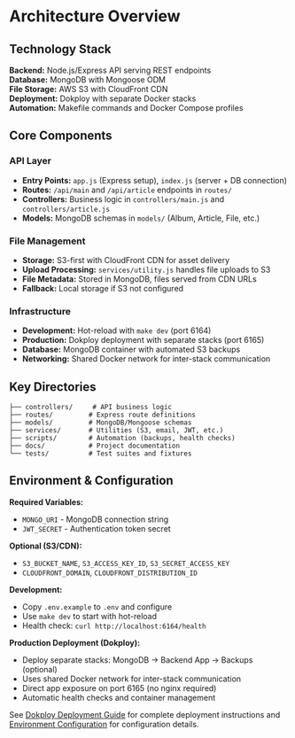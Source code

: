 # Architecture Overview

## Technology Stack

**Backend:** Node.js/Express API serving REST endpoints  
**Database:** MongoDB with Mongoose ODM  
**File Storage:** AWS S3 with CloudFront CDN  
**Deployment:** Dokploy with separate Docker stacks  
**Automation:** Makefile commands and Docker Compose profiles  

## Core Components

### API Layer
- **Entry Points:** `app.js` (Express setup), `index.js` (server + DB connection)
- **Routes:** `/api/main` and `/api/article` endpoints in `routes/`
- **Controllers:** Business logic in `controllers/main.js` and `controllers/article.js`  
- **Models:** MongoDB schemas in `models/` (Album, Article, File, etc.)

### File Management
- **Storage:** S3-first with CloudFront CDN for asset delivery
- **Upload Processing:** `services/utility.js` handles file uploads to S3
- **File Metadata:** Stored in MongoDB, files served from CDN URLs
- **Fallback:** Local storage if S3 not configured

### Infrastructure
- **Development:** Hot-reload with `make dev` (port 6164)
- **Production:** Dokploy deployment with separate stacks (port 6165)  
- **Database:** MongoDB container with automated S3 backups
- **Networking:** Shared Docker network for inter-stack communication

## Key Directories

```
├── controllers/     # API business logic
├── routes/         # Express route definitions  
├── models/         # MongoDB/Mongoose schemas
├── services/       # Utilities (S3, email, JWT, etc.)
├── scripts/        # Automation (backups, health checks)
├── docs/           # Project documentation
└── tests/          # Test suites and fixtures
```

## Environment & Configuration

**Required Variables:**
- `MONGO_URI` - MongoDB connection string
- `JWT_SECRET` - Authentication token secret

**Optional (S3/CDN):**
- `S3_BUCKET_NAME`, `S3_ACCESS_KEY_ID`, `S3_SECRET_ACCESS_KEY`
- `CLOUDFRONT_DOMAIN`, `CLOUDFRONT_DISTRIBUTION_ID`

**Development:**
- Copy `.env.example` to `.env` and configure
- Use `make dev` to start with hot-reload
- Health check: `curl http://localhost:6164/health`

**Production Deployment (Dokploy):**
- Deploy separate stacks: MongoDB → Backend App → Backups (optional)
- Uses shared Docker network for inter-stack communication
- Direct app exposure on port 6165 (no nginx required)
- Automatic health checks and container management

See [Dokploy Deployment Guide](dokploy.md) for complete deployment instructions and [Environment Configuration](env-configuration.md) for configuration details.
